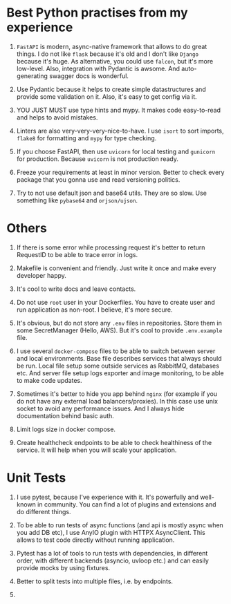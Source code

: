 # Best Python practises from my experience

1. `FastAPI` is modern, async-native framework that allows to do great things. I do not like `flask` because it's old and I
don't like `Django` because it's huge. As alternative, you could use `falcon`, but it's more low-level. Also, integration
with Pydantic is awsome. And auto-generating swagger docs is wonderful.

2. Use Pydantic because it helps to create simple datastructures and provide some validation on it. Also, it's easy to 
get config via it.

3. YOU JUST MUST use type hints and mypy. It makes code easy-to-read and helps to avoid mistakes.

4. Linters are also very-very-very-nice-to-have. I use `isort` to sort imports, `flake8` for formatting and `mypy` for 
type checking.

5. If you choose FastAPI, then use `uvicorn` for local testing and `gunicorn` for production. Because `uvicorn` is not
production ready.

6. Freeze your requirements at least in minor version. Better to check every package that you gonna use and read
versioning politics.

7. Try to not use default json and base64 utils. They are so slow. Use something like `pybase64` and `orjson/ujson`.

# Others

1. If there is some error while processing request it's better to return RequestID to be able to trace error in logs.

2. Makefile is convenient and friendly. Just write it once and make every developer happy.

3. It's cool to write docs and leave contacts.

4. Do not use `root` user in your Dockerfiles. You have to create user and run application as non-root. I believe, it's
more secure.

5. It's obvious, but do not store any `.env` files in repositories. Store them in some SecretManager (Hello, AWS). But
it's cool to provide `.env.example` file.

6. I use several `docker-compose` files to be able to switch between server and local environments. Base file describes
services that always should be run. Local file setup some outside services as RabbitMQ, databases etc. And server file
setup logs exporter and image monitoring, to be able to make code updates.

7. Sometimes it's better to hide you app behind `nginx` (for example if you do not have any external load 
balancers/proxies). In this case use unix socket to avoid any performance issues. And I always hide documentation behind 
basic auth.

8. Limit logs size in docker compose.

9. Create healthcheck endpoints to be able to check healthiness of the service. It will help when you will scale your
application.


# Unit Tests

1. I use pytest, because I've experience with it. It's powerfully and well-known in community. You can find a lot of 
plugins and extensions and do different things.

2. To be able to run tests of async functions (and api is mostly async when you add DB etc), I use AnyIO plugin with 
HTTPX AsyncClient. This allows to test code directly without running application.

3. Pytest has a lot of tools to run tests with dependencies, in different order, with different backends (asyncio, 
uvloop etc.) and can easily provide mocks by using fixtures.

4. Better to split tests into multiple files, i.e. by endpoints.

5. 